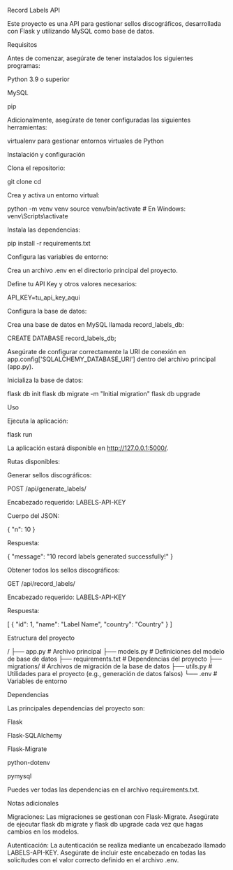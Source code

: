 Record Labels API

Este proyecto es una API para gestionar sellos discográficos, desarrollada con Flask y utilizando MySQL como base de datos.

Requisitos

Antes de comenzar, asegúrate de tener instalados los siguientes programas:

Python 3.9 o superior

MySQL

pip

Adicionalmente, asegúrate de tener configuradas las siguientes herramientas:

virtualenv para gestionar entornos virtuales de Python

Instalación y configuración

Clona el repositorio:

git clone <URL-del-repositorio>
cd <directorio-del-repositorio>

Crea y activa un entorno virtual:

python -m venv venv
source venv/bin/activate   # En Windows: venv\Scripts\activate

Instala las dependencias:

pip install -r requirements.txt

Configura las variables de entorno:

Crea un archivo .env en el directorio principal del proyecto.

Define tu API Key y otros valores necesarios:

API_KEY=tu_api_key_aqui

Configura la base de datos:

Crea una base de datos en MySQL llamada record_labels_db:

CREATE DATABASE record_labels_db;

Asegúrate de configurar correctamente la URI de conexión en app.config['SQLALCHEMY_DATABASE_URI'] dentro del archivo principal (app.py).

Inicializa la base de datos:

flask db init
flask db migrate -m "Initial migration"
flask db upgrade

Uso

Ejecuta la aplicación:

flask run

La aplicación estará disponible en http://127.0.0.1:5000/.

Rutas disponibles:

Generar sellos discográficos:

POST /api/generate_labels/

Encabezado requerido: LABELS-API-KEY

Cuerpo del JSON:

{
  "n": 10
}

Respuesta:

{
  "message": "10 record labels generated successfully!"
}

Obtener todos los sellos discográficos:

GET /api/record_labels/

Encabezado requerido: LABELS-API-KEY

Respuesta:

[
  {
    "id": 1,
    "name": "Label Name",
    "country": "Country"
  }
]

Estructura del proyecto

/
├── app.py               # Archivo principal
├── models.py            # Definiciones del modelo de base de datos
├── requirements.txt     # Dependencias del proyecto
├── migrations/          # Archivos de migración de la base de datos
├── utils.py             # Utilidades para el proyecto (e.g., generación de datos falsos)
└── .env                 # Variables de entorno

Dependencias

Las principales dependencias del proyecto son:

Flask

Flask-SQLAlchemy

Flask-Migrate

python-dotenv

pymysql

Puedes ver todas las dependencias en el archivo requirements.txt.

Notas adicionales

Migraciones: Las migraciones se gestionan con Flask-Migrate. Asegúrate de ejecutar flask db migrate y flask db upgrade cada vez que hagas cambios en los modelos.

Autenticación: La autenticación se realiza mediante un encabezado llamado LABELS-API-KEY. Asegúrate de incluir este encabezado en todas las solicitudes con el valor correcto definido en el archivo .env.
